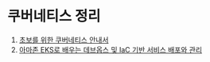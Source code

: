 
# 쿠버네티스 정리 

1. [초보를 위한 쿠버네티스 안내서](./1.초보를-위한-쿠버네티스-안내서/README.md)
2. [아마존 EKS로 배우는 데브옵스 및 IaC 기반 서비스 배포와 관리](./2.아마존-EKS로-배우는-데브옵스-및-IaC-기반-서비스-배포와-관리/README.md)